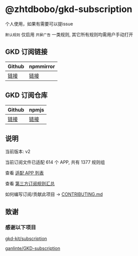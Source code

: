 # @zhtdbobo/gkd-subscription

个人使用，如果有需要可以提issue

`默认规则` 仅启用 `开屏广告` 一类规则, 其它所有规则均需用户手动打开

## GKD 订阅链接

| Github                                                                                           | npmmirror                                                                      |
| ------------------------------------------------------------------------------------------------ | ------------------------------------------------------------------------------ |
| [链接](https://raw.githubusercontent.com/zhtdbobo/gkd-subscription/main/dist/zhtdbobo_gkd.json5) | [链接](https://registry.npmmirror.com/@zhtdbobo/gkd-subscription/latest/files) |

## GKD 订阅仓库

| Github                                               | npmjs                                                            |
| ---------------------------------------------------- | ---------------------------------------------------------------- |
| [链接](https://github.com/zhtdbobo/gkd-subscription) | [链接](https://www.npmjs.com/package/@zhtdbobo/gkd-subscription) |

## 说明

当前版本: v2

当前订阅文件已适配 614 个 APP, 共有 1377 规则组

查看 [适配 APP 列表](./blob/main/AppList.md)

查看 [第三方订阅规则汇总](https://github.com/Adpro-Team/GKD_THS_List)

如何编写订阅/贡献此项目 -> [CONTRIBUTING.md](./blob/main/CONTRIBUTING.md)

## 致谢

### 感谢以下项目

[gkd-kit/subscription](https://github.com/gkd-kit/subscription)

[ganlinte/GKD-subscription](https://github.com/ganlinte/GKD-subscription)
